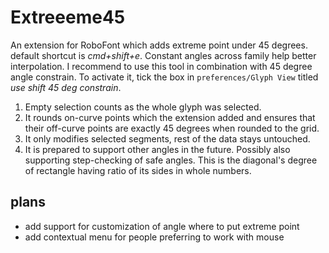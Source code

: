 # Extreeeme45

An extension for RoboFont which adds extreme point under 45 degrees. default shortcut is *cmd+shift+e*. Constant angles across family help better interpolation. I recommend to use this tool in combination with 45 degree angle constrain. To activate it, tick the box in `preferences/Glyph View` titled *use shift 45 deg constrain*.

1. Empty selection counts as the whole glyph was selected.
1. It rounds on-curve points which the extension added and ensures that their off-curve points are exactly 45 degrees when rounded to the grid.
1. It only modifies selected segments, rest of the data stays untouched.
1. It is prepared to support other angles in the future. Possibly also supporting step-checking of safe angles. This is the diagonal's degree of rectangle having ratio of its sides in whole numbers.

## plans
- add support for customization of angle where to put extreme point
- add contextual menu for people preferring to work with mouse